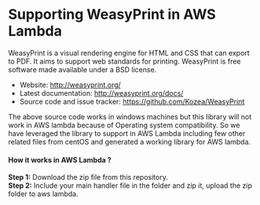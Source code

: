                                    

 <h1>Supporting WeasyPrint in AWS Lambda</h1>
WeasyPrint is a visual rendering engine for HTML and CSS that can export to PDF. It aims to support web standards for printing. WeasyPrint is free software made available under a BSD license.

 * Website: http://weasyprint.org/
 * Latest documentation: http://weasyprint.org/docs/
 * Source code and issue tracker: https://github.com/Kozea/WeasyPrint

The above source code works in windows machines but this library will not work in AWS lambda because of Operating system compatibility. So we have leveraged the library to support in AWS Lambda including few other related files from centOS and generated a working library for AWS lambda.

<h4>How it works in AWS Lambda ?</h4>

<b>Step 1:</b> Download the zip file from this repository. <br>
<b>Step 2:</b> Include your main handler file in the folder and zip it, upload the zip folder to aws lambda.
